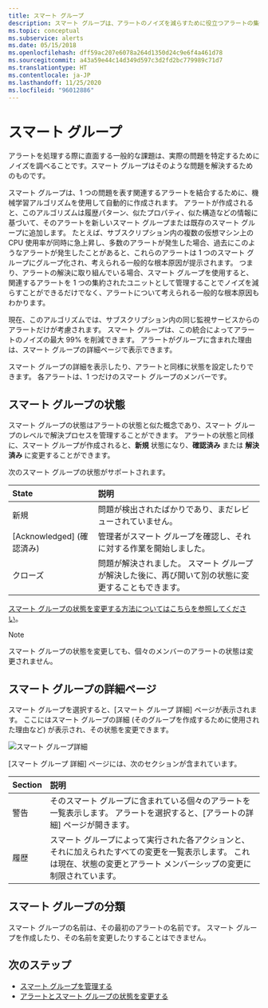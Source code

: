```yaml
---
title: スマート グループ
description: スマート グループは、アラートのノイズを減らすために役立つアラートの集合です
ms.topic: conceptual
ms.subservice: alerts
ms.date: 05/15/2018
ms.openlocfilehash: dff59ac207e6078a264d1350d24c9e6f4a461d78
ms.sourcegitcommit: a43a59e44c14d349d597c3d2fd2bc779989c71d7
ms.translationtype: HT
ms.contentlocale: ja-JP
ms.lasthandoff: 11/25/2020
ms.locfileid: "96012886"
---
```

# <a name="smart-groups"></a>スマート グループ

アラートを処理する際に直面する一般的な課題は、実際の問題を特定するためにノイズを調べることです。スマート グループはそのような問題を解決するためのものです。  

スマート グループは、1 つの問題を表す関連するアラートを結合するために、機械学習アルゴリズムを使用して自動的に作成されます。  アラートが作成されると、このアルゴリズムは履歴パターン、似たプロパティ、似た構造などの情報に基づいて、そのアラートを新しいスマート グループまたは既存のスマート グループに追加します。 たとえば、サブスクリプション内の複数の仮想マシン上の CPU 使用率が同時に急上昇し、多数のアラートが発生した場合、過去にこのようなアラートが発生したことがあると、これらのアラートは 1 つのスマート グループにグループ化され、考えられる一般的な根本原因が提示されます。 つまり、アラートの解決に取り組んでいる場合、スマート グループを使用すると、関連するアラートを 1 つの集約されたユニットとして管理することでノイズを減らすことができるだけでなく、アラートについて考えられる一般的な根本原因もわかります。

現在、このアルゴリズムでは、サブスクリプション内の同じ監視サービスからのアラートだけが考慮されます。 スマート グループは、この統合によってアラートのノイズの最大 99% を削減できます。 アラートがグループに含まれた理由は、スマート グループの詳細ページで表示できます。

スマート グループの詳細を表示したり、アラートと同様に状態を設定したりできます。 各アラートは、1 つだけのスマート グループのメンバーです。 

## <a name="smart-group-state"></a>スマート グループの状態

スマート グループの状態はアラートの状態と似た概念であり、スマート グループのレベルで解決プロセスを管理することができます。 アラートの状態と同様に、スマート グループが作成されると、**新規** 状態になり、**確認済み** または **解決済み** に変更することができます。

次のスマート グループの状態がサポートされます。

| State | 説明 |
|:---|:---|
| 新規 | 問題が検出されたばかりであり、まだレビューされていません。 |
| [Acknowledged] (確認済み) | 管理者がスマート グループを確認し、それに対する作業を開始しました。 |
| クローズ | 問題が解決されました。 スマート グループが解決した後に、再び開いて別の状態に変更することもできます。 |

[スマート グループの状態を変更する方法についてはこちらを参照してください](./alerts-managing-alert-states.md?toc=%252fazure%252fazure-monitor%252ftoc.json)。

> [!NOTE]
>  スマート グループの状態を変更しても、個々のメンバーのアラートの状態は変更されません。

## <a name="smart-group-details-page"></a>スマート グループの詳細ページ

スマート グループを選択すると、[スマート グループ 詳細] ページが表示されます。 ここにはスマート グループの詳細 (そのグループを作成するために使用された理由など) が表示され、その状態を変更できます。
 
![スマート グループ詳細](media/alerts-smartgroups-overview/smart-group-detail.png)


[スマート グループ 詳細] ページには、次のセクションが含まれています。

| Section | 説明 |
|:---|:---|
| 警告 | そのスマート グループに含まれている個々のアラートを一覧表示します。 アラートを選択すると、[アラートの詳細] ページが開きます。 |
| 履歴 | スマート グループによって実行された各アクションと、それに加えられたすべての変更を一覧表示します。 これは現在、状態の変更とアラート メンバーシップの変更に制限されています。 |

## <a name="smart-group-taxonomy"></a>スマート グループの分類

スマート グループの名前は、その最初のアラートの名前です。 スマート グループを作成したり、その名前を変更したりすることはできません。

## <a name="next-steps"></a>次のステップ

- [スマート グループを管理する](./alerts-managing-smart-groups.md?toc=%252fazure%252fazure-monitor%252ftoc.json)
- [アラートとスマート グループの状態を変更する](./alerts-managing-alert-states.md?toc=%252fazure%252fazure-monitor%252ftoc.json)